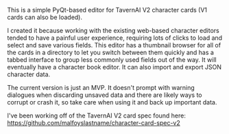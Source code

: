 This is a simple PyQt-based editor for TavernAI V2 character cards (V1 cards can also be loaded).

I created it because working with the existing web-based character editors tended to have a painful user experience, requiring lots of clicks to load and select and save various fields. This editor has a thumbnail browser for all of the cards in a directory to let you switch between them quickly and has a tabbed interface to group less commonly used fields out of the way. It will eventually have a character book editor. It can also import and export JSON character data.

The current version is just an MVP. It doesn't prompt with warning dialogues when discarding unsaved data and there are likely ways to corrupt or crash it, so take care when using it and back up important data.

I've been working off of the TavernAI V2 card spec found here: https://github.com/malfoyslastname/character-card-spec-v2
